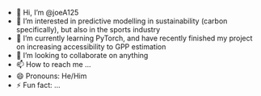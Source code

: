 - 👋 Hi, I’m @joeA125
- 👀 I’m interested in predictive modelling in sustainability (carbon specifically), but also in the sports industry
- 🌱 I’m currently learning PyTorch, and have recently finished my project on increasing accessibility to GPP estimation
- 💞️ I’m looking to collaborate on anything
- 📫 How to reach me ...
- 😄 Pronouns: He/Him
- ⚡ Fun fact: ...

<!---
joeA125/joeA125 is a ✨ special ✨ repository because its `README.md` (this file) appears on your GitHub profile.
You can click the Preview link to take a look at your changes.
--->
